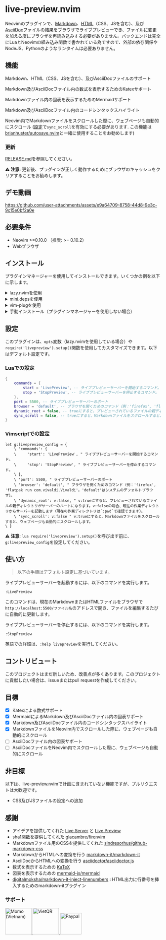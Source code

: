 # live-preview.nvim

Neovimのプラグインで、[Markdown](https://ja.wikipedia.org/wiki/Markdown)、[HTML](https://ja.wikipedia.org/wiki/HTML)（CSS、JSを含む）、及び[AsciiDoc](https://asciidoc.org/)ファイルの結果をブラウザでライブプレビューでき、ファイルに変更を加える度にブラウザを再読み込みする必要がありません。バックエンドは完全にLuaとNeovimの組み込み関数で書かれている為ですので、外部の依存関係やNodeJS、Pythonのようなランタイムは必要ありません。

## 機能

Markdown、HTML（CSS、JSを含む）、及びAsciiDocファイルのサポート

Markdown及びAsciiDocファイル内の数式を表示するためのKatexサポート

Markdownファイル内の図表を表示するためのMermaidサポート

Markdown及びAsciiDocファイル内のコードシンタックスハイライト

Neovim内でMarkdownファイルをスクロールした際に、ウェブページも自動的にスクロール ([設定](#設定)で`sync_scroll`を有効にする必要があります. この機能は[brianhuster/autosave.nvim](https://github.com/brianhuster/autosave.nvim)と一緒に使用することをお勧めします)

### 更新

[RELEASE.md](RELEASE.md)を参照してください。

**⚠️ 注意:** 更新後、プラグインが正しく動作するためにブラウザのキャッシュをクリアすることをお勧めします。

## デモ動画

https://github.com/user-attachments/assets/e9a64709-8758-44d8-9e3c-9c15e0bf2a0e

## 必要条件

- Neovim >=0.10.0
  （推奨: >= 0.10.2）
- Webブラウザ

## インストール

プラグインマネージャーを使用してインストールできます。いくつかの例を以下に示します。

<details>
<summary>lazy.nvimを使用</summary>

```lua
require("lazy").setup({
    {
        'brianhuster/live-preview.nvim',
        dependencies = {'brianhuster/autosave.nvim'}, -- 任意ですが、ファイルを自動保存するために推奨
        opts = {},
    }
})
```

</details>

<details>
<summary>mini.depsを使用</summary>

```lua
MiniDeps.add({
    source = 'brianhuster/live-preview.nvim',
    depends = { 'brianhuster/autosave.nvim' }, -- 任意ですが、自動保存を推奨
})
require('livepreview').setup()
require('autosave').setup() -- 任意ですが、自動保存を推奨
```

</details>

<details>
<summary>vim-plugを使用</summary>

```vim
Plug 'brianhuster/live-preview.nvim'
let g:livepreview_config = {} " オプション設定
lua require('livepreview').setup(vim.g.livepreview_config) " プラグインを有効にするために必要

Plug 'brianhuster/autosave.nvim' " 任意ですが、自動保存を推奨
lua require('autosave').setup() " 自動保存を使用する場合のみ必要
```

</details>

<details>
<summary>手動インストール（プラグインマネージャーを使用しない場合）</summary>

- **Linux、MacOS、Unix系**

```sh
git clone --depth 1 https://github.com/brianhuster/live-preview.nvim ~/.config/nvim/pack/brianhuster/start/live-preview.nvim
```

- **Windows (Powershell)**

```powershell
git clone --depth 1 https://github.com/brianhuster/live-preview.nvim "$HOME/AppData/Local/nvim/pack/brianhuster/start/live-preview.nvim"
```

Neovimの設定ファイルに`require('livepreview').setup()`（Lua）または`lua require('livepreview').setup()`（Vimscript）を追加して、プラグインを有効にする必要があります。
</details>

## 設定

このプラグインは、`opts`変数（lazy.nvimを使用している場合）や`require('livepreview').setup()`関数を使用してカスタマイズできます。以下はデフォルト設定です。

### Luaでの設定

```lua
{
    commands = {
        start = 'LivePreview', -- ライブプレビューサーバーを開始するコマンド。
        stop = 'StopPreview', -- ライブプレビューサーバーを停止するコマンド。
    },
    port = 5500, -- ライブプレビューサーバーのポート
    browser = 'default', -- ブラウザを開くためのコマンド（例：'firefox', 'flatpak run com.vivaldi.Vivaldi'。'default'はシステムのデフォルトブラウザ）。
    dynamic_root = false, -- trueにすると、プレビューされているファイルの親ディレクトリがサーバーのルートになります。falseの場合、現在の作業ディレクトリからサーバーを起動します（現在の作業ディレクトリは`:pwd`で確認できます）。
    sync_scroll = false, -- trueにすると、Markdownファイルをスクロールすると、ウェブページも自動的にスクロールします。
}
```

### Vimscriptでの設定

```vim
let g:livepreview_config = {
    \ 'commands': {
    \     'start': 'LivePreview', " ライブプレビューサーバーを開始するコマンド。
    \     'stop': 'StopPreview', " ライブプレビューサーバーを停止するコマンド。
    \ },
    \ 'port': 5500, " ライブプレビューサーバーのポート
    \ 'browser': 'default', " ブラウザを開くためのコマンド（例：'firefox', 'flatpak run com.vivaldi.Vivaldi'。'default'はシステムのデフォルトブラウザ）。
    \ 'dynamic_root': v:false, " v:trueにすると、プレビューされているファイルの親ディレクトリがサーバーのルートになります。v:falseの場合、現在の作業ディレクトリからサーバーを起動します（現在の作業ディレクトリは`:pwd`で確認できます）。
    \ 'sync_scroll': v:false " v:trueにすると、Markdownファイルをスクロールすると、ウェブページも自動的にスクロールします。
\ }
```

**⚠️ 注意:** `lua require('livepreview').setup()`を呼び出す前に、`g:livepreview_config`を設定してください。

## 使い方

> 以下の手順はデフォルト設定に基づいています。

ライブプレビューサーバーを起動するには、以下のコマンドを実行します。

`:LivePreview`

このコマンドは、現在のMarkdownまたはHTMLファイルをブラウザで`http://localhost:5500/ファイル名`のアドレスで開き、ファイルを編集するたびに自動的に更新します。

ライブプレビューサーバーを停止するには、以下のコマンドを実行します。

`:StopPreview`

英語での詳細は、`:help livepreview`を実行してください。

## コントリビュート

このプロジェクトはまだ新しいため、改善点が多くあります。このプロジェクトに貢献したい場合は、issueまたはpull requestを作成してください。

## 目標

- [x] Katexによる数式サポート
- [x] MermaidによるMarkdown及びAsciiDocファイル内の図表サポート
- [x] Markdown及びAsciiDocファイル内のコードシンタックスハイライト
- [x] MarkdownファイルをNeovim内でスクロールした際に、ウェブページも自動的にスクロール
- [ ] AsciiDocファイル内の図表サポート
- [ ] AsciiDocファイルをNeovim内でスクロールした際に、ウェブページも自動的にスクロール

## 非目標

以下は、live-preview.nvimで計画に含まれていない機能ですが、プルリクエストは大歓迎です。

- CSS及びJSファイルの設定への追加

## 感謝

* アイデアを提供してくれた [Live Server](https://marketplace.visualstudio.com/items?itemName=ritwickdey.LiveServer) と [Live Preview](https://marketplace.visualstudio.com/items?itemName=ms-vscode.live-server)
* sha1関数を提供してくれた [glacambre/firenvim](https://github.com/glacambre/firenvim)
* Markdownファイル用のCSSを提供してくれた [sindresorhus/github-markdown-css](https://github.com/sindresorhus/github-markdown-css)
* MarkdownからHTMLへの変換を行う [markdown-it/markdown-it](https://github.com/markdown-it/markdown-it)
* AsciiDocからHTMLへの変換を行う [asciidoctor/asciidoctor.js](https://github.com/asciidoctor/asciidoctor.js)
* 数式を表示するための [KaTeX](https://github.com/KaTeX/KaTeX)
* 図表を表示するための [mermaid-js/mermaid](https://github.com/mermaid-js/mermaid)
* [digitalmoksha/markdown-it-inject-linenumbers](https://github.com/digitalmoksha/markdown-it-inject-linenumbers) : HTML出力に行番号を挿入するためのmarkdown-itプラグイン

### サポート

<a href="https://me.momo.vn/brianphambinhan">
    <img src="https://github.com/user-attachments/assets/3907d317-b62f-43f5-a231-3ec7eb4eaa1b" alt="Momo (Vietnam)" style="height: 85px;">
</a>
<a href="https://img.vietqr.io/image/mb-9704229209586831984-print.png?addInfo=Donate%20for%20livepreview%20plugin%20nvim&accountName=PHAM%20BINH%20AN">
    <img src="https://github.com/user-attachments/assets/f28049dc-ce7c-4975-a85e-be36612fd061" alt="VietQR" style="height: 85px;">
</a>
<a href="https://paypal.me/brianphambinhan">
    <img src="https://www.paypalobjects.com/webstatic/mktg/logo/pp_cc_mark_111x69.jpg" alt="Paypal" style="height: 69px;">
</a>

